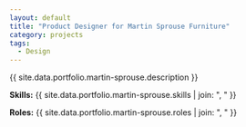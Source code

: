 ```yaml
---
layout: default
title: "Product Designer for Martin Sprouse Furniture"
category: projects
tags:
  - Design
---
```


{{ site.data.portfolio.martin-sprouse.description }}

**Skills:** {{ site.data.portfolio.martin-sprouse.skills | join: ", " }}

**Roles:** {{ site.data.portfolio.martin-sprouse.roles | join: ", " }}
